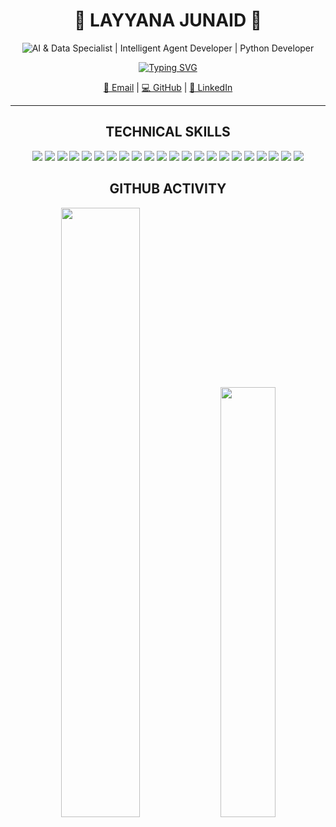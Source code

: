 <div align="center">

# 🌻 LAYYANA JUNAID 🌻
![AI & Data Specialist | Intelligent Agent Developer | Python Developer](https://img.shields.io/badge/AI_&_Data_Specialist_|_Intelligent_Agent_Developer_|_Python_Developer-%F0%9F%A4%8E-6A0DAD?style=for-the-badge&color=4B0082)

[![Typing SVG](https://readme-typing-svg.demolab.com/?lines=Data%2C%20LLMs%2C%20and%20Intelligent%20Agents;Designing%20Next-Gen%20AI%20Ecosystems&color=BA55D3&center=true&width=700&pause=1500)](https://git.io/typing-svg)

[📧 Email](mailto:layyana.junaid@gmail.com) | [💻 GitHub](https://github.com/layyana-junaid) | [🔗 LinkedIn](https://www.linkedin.com/in/layyana-junaid/)

---

## TECHNICAL SKILLS

<p align="center">
  <img src="https://img.shields.io/badge/Python-6A0DAD?style=for-the-badge&logo=python&logoColor=white"/>
  <img src="https://img.shields.io/badge/C-7B1FA2?style=for-the-badge&logo=c&logoColor=white"/>
  <img src="https://img.shields.io/badge/C++-8E24AA?style=for-the-badge&logo=cplusplus&logoColor=white"/>
  <img src="https://img.shields.io/badge/Pandas-9C27B0?style=for-the-badge&logo=pandas&logoColor=white"/>
  <img src="https://img.shields.io/badge/NumPy-7E57C2?style=for-the-badge&logo=numpy&logoColor=white"/>
  <img src="https://img.shields.io/badge/Scikit--learn-6A1B9A?style=for-the-badge&logo=scikitlearn&logoColor=white"/>
  <img src="https://img.shields.io/badge/Matplotlib-673AB7?style=for-the-badge&logo=matplotlib&logoColor=white"/>
  <img src="https://img.shields.io/badge/Seaborn-512DA8?style=for-the-badge&logo=seaborn&logoColor=white"/>
  <img src="https://img.shields.io/badge/MongoDB-4A148C?style=for-the-badge&logo=mongodb&logoColor=white"/>
  <img src="https://img.shields.io/badge/Git-7E57C2?style=for-the-badge&logo=git&logoColor=white"/>
  <img src="https://img.shields.io/badge/GitHub-8E24AA?style=for-the-badge&logo=github&logoColor=white"/>
  <img src="https://img.shields.io/badge/Jupyter-6A1B9A?style=for-the-badge&logo=jupyter&logoColor=white"/>
  <img src="https://img.shields.io/badge/SQL-7B1FA2?style=for-the-badge&logo=postgresql&logoColor=white"/>
  <img src="https://img.shields.io/badge/Oracle-8E24AA?style=for-the-badge&logo=oracle&logoColor=white"/>
  <img src="https://img.shields.io/badge/DBMS-9C27B0?style=for-the-badge&logo=mysql&logoColor=white"/>
  <img src="https://img.shields.io/badge/ERD%20Design-6A0DAD?style=for-the-badge&logo=diagrams.net&logoColor=white"/>
  <img src="https://img.shields.io/badge/FastAPI-7E57C2?style=for-the-badge&logo=fastapi&logoColor=white"/>
  <img src="https://img.shields.io/badge/LangChain-8E24AA?style=for-the-badge&logoColor=white"/>
  <img src="https://img.shields.io/badge/LangGraph-9C27B0?style=for-the-badge&logoColor=white"/>
  <img src="https://img.shields.io/badge/RAG-7B1FA2?style=for-the-badge&logoColor=white"/>
  <img src="https://img.shields.io/badge/ReAct%20Agents-6A1B9A?style=for-the-badge&logoColor=white"/>
  <img src="https://img.shields.io/badge/LLMs-4A148C?style=for-the-badge&logo=openai&logoColor=white"/>
</p>


## GITHUB ACTIVITY

<img src="https://github-readme-stats.vercel.app/api?username=layyana-junaid&show_icons=true&theme=rose_pine&hide_border=true" width="50%">

<img src="https://github-readme-stats.vercel.app/api/top-langs/?username=layyana-junaid&layout=compact&theme=rose_pine&hide_border=true" width="42%">

</div>
